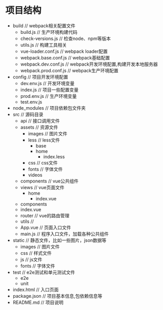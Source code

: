 # 项目结构

- build  // webpack相关配置文件
  - build.js  // 生产环境构建代码
  - check-versions.js  // 检查node、npm等版本
  - utils.js  // 构建工具相关
  - vue-loader.conf.js  // webpack loader配置
  - webpack.base.conf.js  // webpack基础配置
  - webpack.dev.conf.js  // webpack开发环境配置,构建开发本地服务器
  - webpack.prod.conf.js  // webpack生产环境配置
- config  // 项目开发环境配置
  - dev.env.js  // 开发环境变量
  - index.js  // 项目一些配置变量
  - prod.env.js  // 生产环境变量
  - test.env.js
- node_modules  // 项目依赖包文件夹
- src  // 源码目录
  - api  // 接口调用文件
  - assets  // 资源文件
    - images  // 图片文件
    - less  // less文件
      - base
      - home
        - index.less
    - css  // css文件
    - fonts  // 字体文件
    - videos
  - components  // vue公共组件
  - views  // vue页面文件
    - home
      - index.vue
  - components
  - index.vue
  - router  // vue的路由管理
  - utils  //
  - App.vue  // 页面入口文件
  - main.js  // 程序入口文件，加载各种公共组件
- static  // 静态文件，比如一些图片，json数据等
  - images  // 图片文件
  - css  // 样式文件
  - js  // js文件
  - fonts  // 字体文件
- test  // e2e测试和单元测试文件
  - e2e
  - unit
- index.html  // 入口页面
- package.json  // 项目基本信息,包依赖信息等
- README.md  // 项目说明